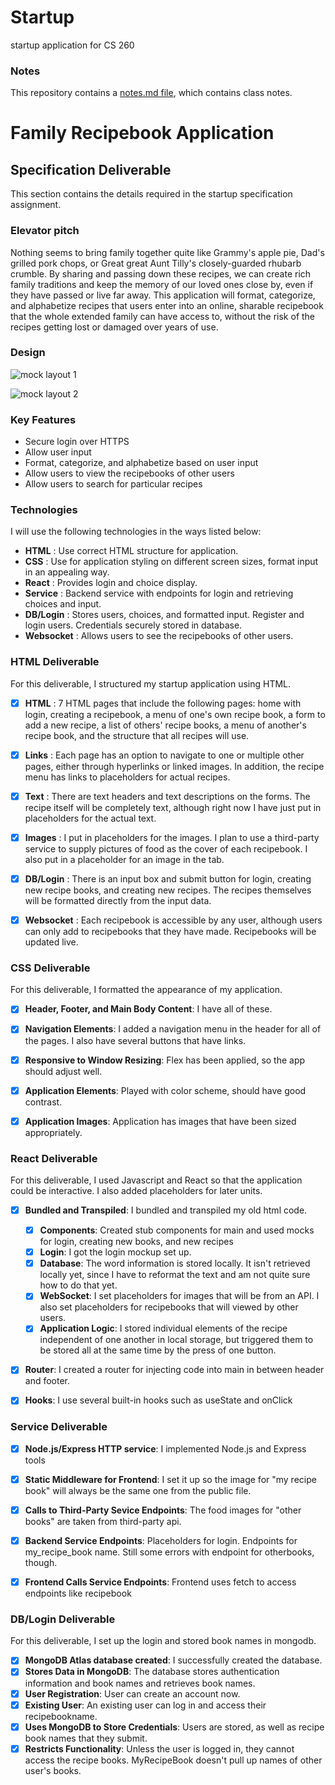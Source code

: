 # Startup
startup application for CS 260

### Notes
This repository contains a [notes.md file](./notes.md), which contains class notes.


# Family Recipebook Application

## Specification Deliverable
This section contains the details required in the startup specification assignment. 

### Elevator pitch

Nothing seems to bring family together quite like Grammy's apple pie, Dad's grilled pork chops, or Great great Aunt Tilly's closely-guarded rhubarb crumble. By sharing and passing down these recipes, we can create rich family traditions and keep the memory of our loved ones close by, even if they have passed or live far away. This application will format, categorize, and alphabetize recipes that users enter into an online, sharable recipebook that the whole extended family can have access to, without the risk of the recipes getting lost or damaged over years of use.


### Design

![mock layout 1](./pictures/app1.jpg)


![mock layout 2](./pictures/app2.jpg)

### Key Features

* Secure login over HTTPS
* Allow user input
* Format, categorize, and alphabetize based on user input
* Allow users to view the recipebooks of other users
* Allow users to search for particular recipes


### Technologies

I will use the following technologies in the ways listed below:
* **HTML** : Use correct HTML structure for application.
* **CSS**  : Use for application styling on different screen sizes, format input in an appealing way.
* **React** : Provides login and choice display.
* **Service** : Backend service with endpoints for login and retrieving choices and input.
* **DB/Login** : Stores users, choices, and formatted input. Register and login users. Credentials securely stored in database.
* **Websocket** : Allows users to see the recipebooks of other users.


### HTML Deliverable

For this deliverable, I structured my startup application using HTML.

- [x] **HTML** : 7 HTML pages that include the following pages: home with login, creating a recipebook, a menu of one's own recipe book, a form to add a new recipe, a list of others' recipe books, a menu of another's recipe book, and the structure that all recipes will use.
- [x] **Links** : Each page has an option to navigate to one or multiple other pages, either through hyperlinks or linked images. In addition, the recipe menu has links to placeholders for actual recipes.
- [x] **Text** : There are text headers and text descriptions on the forms. The recipe itself will be completely text, although right now I have just put in placeholders for the actual text.
- [x] **Images** : I put in placeholders for the images. I plan to use a third-party service to supply pictures of food as the cover of each recipebook. I also put in a placeholder for an image in the tab.
- [x] **DB/Login** : There is an input box and submit button for login, creating new recipe books, and creating new recipes. The recipes themselves will be formatted directly from the input data.
- [x] **Websocket** : Each recipebook is accessible by any user, although users can only add to recipebooks that they have made. Recipebooks will be updated live. 



### CSS Deliverable

For this deliverable, I formatted the appearance of my application.

- [x] **Header, Footer, and Main Body Content**: I have all of these.
- [x] **Navigation Elements**: I added a navigation menu in the header for all of the pages. I also have several buttons that have links.
- [x] **Responsive to Window Resizing**: Flex has been applied, so the app should adjust well.
- [x] **Application Elements**: Played with color scheme, should have good contrast.
- [x] **Application Images**: Application has images that have been sized appropriately.



### React Deliverable

For this deliverable, I used Javascript and React so that the application could be interactive. I also added placeholders for later units.

- [X] **Bundled and Transpiled**: I bundled and transpiled my old html code.
    - [X] **Components**: Created stub components for main and used mocks for login, creating new books, and new recipes
    - [X] **Login**: I got the login mockup set up.
    - [X] **Database**: The word information is stored locally. It isn't retrieved locally yet, since I have to reformat the text and am not quite sure how to do that yet.
    - [X] **WebSocket**: I set placeholders for images that will be from an API. I also set placeholders for recipebooks that will viewed by other users.
    - [X] **Application Logic**: I stored individual elements of the recipe independent of one another in local storage, but triggered them to be stored all at the same time by the press of one button.
- [X] **Router**: I created a router for injecting code into main in between header and footer.
- [X] **Hooks**: I use several built-in hooks such as useState and onClick


### Service Deliverable

- [X] **Node.js/Express HTTP service**: I implemented Node.js and Express tools
- [X] **Static Middleware for Frontend**: I set it up so the image for "my recipe book" will always be the same one from the public file.
- [X] **Calls to Third-Party Sevice Endpoints**: The food images for "other books" are taken from third-party api.
- [X] **Backend Service Endpoints**: Placeholders for login. Endpoints for my_recipe_book name. Still some errors with endpoint for otherbooks, though.
- [X] **Frontend Calls Service Endpoints**: Frontend uses fetch to access endpoints like recipebook


### DB/Login Deliverable
For this deliverable, I set up the login and stored book names in mongodb.

-[X] **MongoDB Atlas database created**: I successfully created the database.
-[X] **Stores Data in MongoDB**: The database stores authentication information and book names and retrieves book names.
-[X] **User Registration**: User can create an account now.
-[X] **Existing User**: An existing user can log in and access their recipebookname.
-[X] **Uses MongoDB to Store Credentials**: Users are stored, as well as recipe book names that they submit.
-[X] **Restricts Functionality**: Unless the user is logged in, they cannot access the recipe books. MyRecipeBook doesn't pull up
names of other user's books.